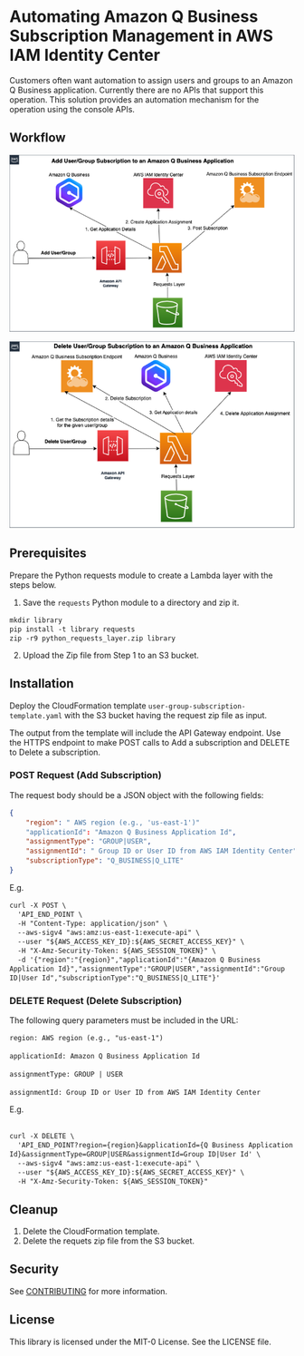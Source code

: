 # Automating Amazon Q Business Subscription Management in AWS IAM Identity Center

Customers often want automation to assign users and groups to an Amazon Q Business application. Currently there are no APIs that support this operation.
This solution provides an automation mechanism for the operation using the console APIs.
## Workflow

![Addition of Subscription](user-group-assignment-add.png)

![Deletion of Subscription](user-group-assignment-delete.png)

## Prerequisites
Prepare the Python requests module to create a Lambda layer with the steps below.

1. Save the `requests`  Python module to a directory and zip it.

```
mkdir library
pip install -t library requests
zip -r9 python_requests_layer.zip library
```
2. Upload the Zip file from Step 1 to an S3 bucket.

## Installation

Deploy the CloudFormation template `user-group-subscription-template.yaml` with the S3 bucket having the request zip file as input.

The output from the template will include the API Gateway endpoint. Use the HTTPS endpoint to make POST calls to Add a subscription and DELETE to Delete a subscription.

### POST Request (Add Subscription)
The request body should be a JSON object with the following fields:
```json
{
    "region": " AWS region (e.g., 'us-east-1')"
    "applicationId": "Amazon Q Business Application Id", 
    "assignmentType": "GROUP|USER", 
    "assignmentId": " Group ID or User ID from AWS IAM Identity Center",   
    "subscriptionType": "Q_BUSINESS|Q_LITE"
}

````
E.g. 
```
curl -X POST \
  'API_END_POINT \
  -H "Content-Type: application/json" \
  --aws-sigv4 "aws:amz:us-east-1:execute-api" \
  --user "${AWS_ACCESS_KEY_ID}:${AWS_SECRET_ACCESS_KEY}" \
  -H "X-Amz-Security-Token: ${AWS_SESSION_TOKEN}" \
  -d '{"region":"{region}","applicationId":"{Amazon Q Business Application Id}","assignmentType":"GROUP|USER","assignmentId":"Group ID|User Id","subscriptionType":"Q_BUSINESS|Q_LITE"}'
```
### DELETE Request (Delete Subscription)

The following query parameters must be included in the URL:

```
region: AWS region (e.g., "us-east-1")

applicationId: Amazon Q Business Application Id

assignmentType: GROUP | USER

assignmentId: Group ID or User ID from AWS IAM Identity Center
```

E.g.
```

curl -X DELETE \
  'API_END_POINT?region={region}&applicationId={Q Business Application Id}&assignmentType=GROUP|USER&assignmentId=Group ID|User Id' \
  --aws-sigv4 "aws:amz:us-east-1:execute-api" \
  --user "${AWS_ACCESS_KEY_ID}:${AWS_SECRET_ACCESS_KEY}" \
  -H "X-Amz-Security-Token: ${AWS_SESSION_TOKEN}"

```

## Cleanup

1. Delete the CloudFormation template.
2. Delete the requets zip file from the S3 bucket.

## Security

See [CONTRIBUTING](CONTRIBUTING.md#security-issue-notifications) for more information.

## License

This library is licensed under the MIT-0 License. See the LICENSE file.

